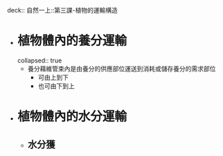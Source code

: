 deck:: 自然一上::第三課-植物的運輸構造

- # 植物體內的養分運輸
  collapsed:: true
	- 養分藉維管束內是由養分的供應部位運送到消耗或儲存養分的需求部位
		- 可由上到下
		- 也可由下到上
- # 植物體內的水分運輸
	- ## 水分獲